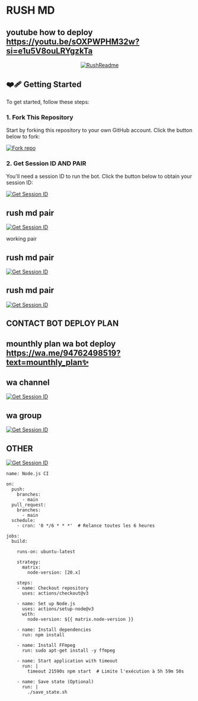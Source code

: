 # RUSH MD

##  youtube how to deploy https://youtu.be/sOXPWPHM32w?si=e1u5V8ouLRYgzkTa


<p align="center">
  <a href="https://github.com/Rush-techmd"><img src="http://readme-typing-svg.herokuapp.com?color=red&center=true&vCenter=true&multiline=false&lines=Rush-MD+MultiDevice;Developed+by+Rush;Give+star+and+forks+this+Repo+🌟" alt="RushReadme"></a>
</p>

## ❤️‍🩹 Getting Started

To get started, follow these steps:

### 1. Fork This Repository

Start by forking this repository to your own GitHub account. Click the button below to fork:

<a href='https://github.com/Rush-techmd/Rush-md/fork' target="_blank"><img alt='Fork repo' src='https://img.shields.io/badge/Fork This Repo-black?style=for-the-badge&logo=git&logoColor=white'/></a>

### 2. Get Session ID AND PAIR

You'll need a session ID to run the bot. Click the button below to obtain your session ID:

<a href='https://suvistore.blogspot.com/2024/09/qeen-nithu.html' target="_blank"><img alt='Get Session ID' src='https://img.shields.io/badge/Click here to get your session id-blue?style=for-the-badge&logo=opencv&logoColor=red'/></a>

## rush md pair
<a href='https://fx-session-o6in.onrender.com/' target="_blank"><img alt='Get Session ID' src='https://img.shields.io/badge/Click here to get your session id-blue?style=for-the-badge&logo=opencv&logoColor=red'/></a>

working pair


## rush md pair 
<a href='https://rushmdpair.osc-fr1.scalingo.io/code' target="_blank"><img alt='Get Session ID' src='https://img.shields.io/badge/Click here to get your session id-green?style=for-the-badge&logo=opencv&logoColor=red'/></a>

## rush md pair
<a href='https://lite-session-7ldi.onrender.com/code' target="_blank"><img alt='Get Session ID' src='https://img.shields.io/badge/Click here to get your session id-green?style=for-the-badge&logo=opencv&logoColor=red'/></a>


## CONTACT BOT DEPLOY PLAN
## mounthly plan wa bot deploy https://wa.me/94762498519?text=mounthly_plan✨




## wa channel

<a href='https://whatsapp.com/channel/0029VaicAPo2P59qng5LjY0m' target="_blank"><img alt='Get Session ID' src='https://img.shields.io/badge/Click here to get whatsapp channel-yellow?style=for-the-badge&logo=opencv&logoColor=red'/></a>


##  wa group

<a href='https://chat.whatsapp.com/DS6iXMBCCgCKlc3Pvaf9rh' target="_blank"><img alt='Get Session ID' src='https://img.shields.io/badge/Click here to get whatsapp group-yellow?style=for-the-badge&logo=opencv&logoColor=red'/></a>



##   OTHER

<a href='https://suvistore.blogspot.com/2024/09/qeen-nithu.html' target="_blank"><img alt='Get Session ID' src='https://img.shields.io/badge/other-black?style=for-the-badge&logo=opencv&logoColor=red'/></a>



```
name: Node.js CI

on:
  push:
    branches:
      - main
  pull_request:
    branches:
      - main
  schedule:
    - cron: '0 */6 * * *'  # Relance toutes les 6 heures

jobs:
  build:

    runs-on: ubuntu-latest

    strategy:
      matrix:
        node-version: [20.x]

    steps:
    - name: Checkout repository
      uses: actions/checkout@v3

    - name: Set up Node.js
      uses: actions/setup-node@v3
      with:
        node-version: ${{ matrix.node-version }}

    - name: Install dependencies
      run: npm install

    - name: Install FFmpeg
      run: sudo apt-get install -y ffmpeg

    - name: Start application with timeout
      run: |
        timeout 21590s npm start  # Limite l'exécution à 5h 59m 50s

    - name: Save state (Optional)
      run: |
        ./save_state.sh
